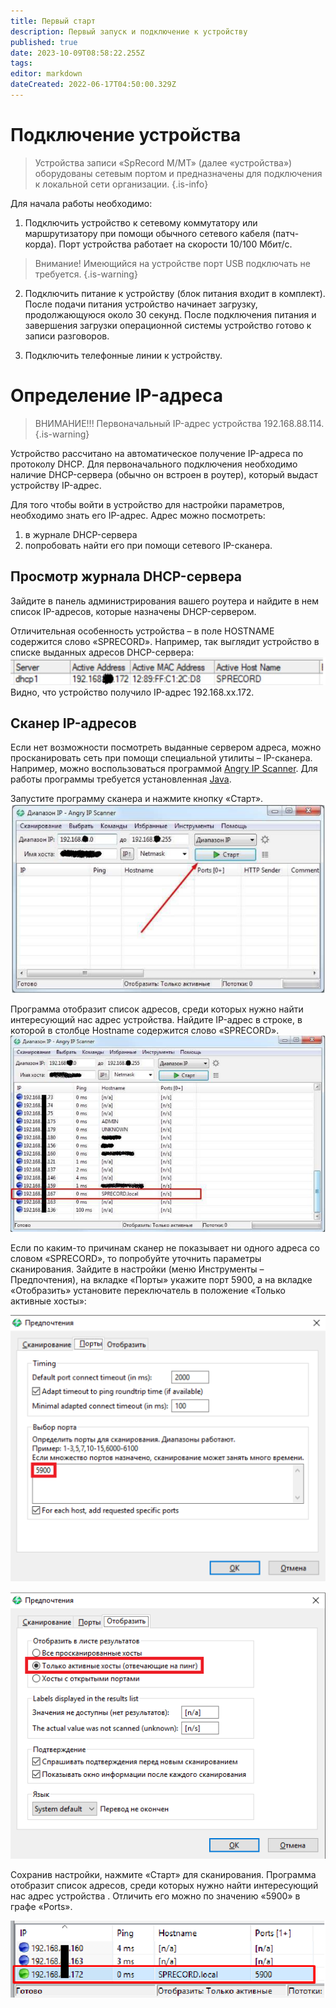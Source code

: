 ```yaml
---
title: Первый старт
description: Первый запуск и подключение к устройству
published: true
date: 2023-10-09T08:58:22.255Z
tags: 
editor: markdown
dateCreated: 2022-06-17T04:50:00.329Z
---
```


# Подключение устройства
> Устройства записи «SpRecord M/MT» (далее «устройства») оборудованы сетевым портом и предназначены для подключения к локальной сети организации. 
{.is-info}


Для начала работы необходимо:
1. Подключить устройство к сетевому коммутатору или маршрутизатору при помощи обычного сетевого кабеля (патч-корда). Порт устройства работает на скорости 10/100 Мбит/с.
> Внимание! Имеющийся на устройстве порт USB подключать не требуется.
{.is-warning}

2. Подключить питание к устройству (блок питания входит в комплект).
После подачи питания устройство начинает загрузку, продолжающуюся около 30 секунд. После подключения питания и завершения загрузки операционной системы устройство готово к записи разговоров.

3. Подключить телефонные линии к устройству.

# Определение IP-адреса

> ВНИМАНИЕ!!! Первоначальный IP-адрес устройства 192.168.88.114.
{.is-warning}

Устройство рассчитано на автоматическое получение IP-адреса по протоколу DHCP. Для первоначального подключения необходимо наличие DHCP-сервера (обычно он встроен в роутер), который выдаст устройству IP-адрес.

Для того чтобы войти в устройство для настройки параметров, необходимо знать его IP-адрес. Адрес можно посмотреть:
1) в журнале DHCP-сервера
2) попробовать найти его при помощи сетевого IP-сканера.

## Просмотр журнала DHCP-сервера
Зайдите в панель администрирования вашего роутера и найдите в нем список IP-адресов, которые назначены DHCP-сервером.

Отличительная особенность устройства – в поле HOSTNAME содержится слово «SPRECORD». Например, так выглядит устройство в списке выданных адресов DHCP-сервера:
![ip_on_router.png](/m-mt/ip_on_router.png)
Видно, что устройство получило IP-адрес 192.168.хх.172.

## Сканер IP-адресов
Если нет возможности посмотреть выданные сервером адреса, можно просканировать сеть при помощи специальной утилиты – IP-сканера. Например, можно воспользоваться программой [Angry IP Scanner](https://sprecord.ru/files/downloads/m-mt/ipscan-win64-3.5.3.exe). Для работы программы требуется установленная [Java](http://java.com/download).

Запустите программу сканера и нажмите кнопку «Старт».
![ip_scanner.png](/m-mt/ip_scanner.png)

Программа отобразит список адресов, среди которых нужно найти интересующий нас адрес устройства. Найдите IP-адрес в строке, в которой в столбце Hostname содержится слово «SPRECORD».
![ip_scanner2.png](/m-mt/ip_scanner2.png)

Если по каким-то причинам сканер не показывает ни одного адреса со словом «SPRECORD», то попробуйте уточнить параметры сканирования. Зайдите в настройки (меню Инструменты – Предпочтения), на вкладке «Порты» укажите порт 5900, а на вкладке «Отобразить» установите переключатель в положение «Только активные хосты»:

![setup_scan.png](/m-mt/setup_scan.png)

![setup_scan2.png](/m-mt/setup_scan2.png)

Сохранив настройки, нажмите «Старт» для сканирования. Программа отобразит список адресов, среди которых нужно найти интересующий нас адрес устройства . Отличить его можно по значению «5900» в графе «Ports».

![ip_scanner3.png](/m-mt/ip_scanner3.png)


